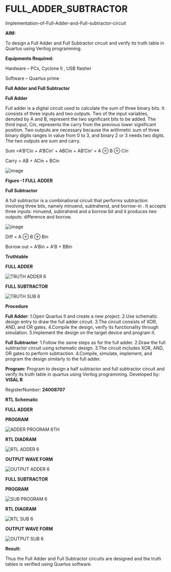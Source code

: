 # FULL_ADDER_SUBTRACTOR

Implementation-of-Full-Adder-and-Full-subtractor-circuit

**AIM:**

To design a Full Adder and Full Subtractor circuit and verify its truth table in Quartus using Verilog programming.

**Equipments Required:**

Hardware – PCs, Cyclone II , USB flasher

Software – Quartus prime

**Full Adder and Full Subtractor**

**Full Adder**

Full adder is a digital circuit used to calculate the sum of three binary bits. It consists of three inputs and two outputs. Two of the input variables, denoted by A and B, represent the two significant bits to be added. The third input, Cin, represents the carry from the previous lower significant position. Two outputs are necessary because the arithmetic sum of three binary digits ranges in value from 0 to 3, and binary 2 or 3 needs two digits. The two outputs are sum and carry.

Sum =A’B’Cin + A’BCin’ + ABCin + AB’Cin’ = A ⊕ B ⊕ Cin 

Carry = AB + ACin + BCin

![image](https://github.com/naavaneetha/FULL_ADDER_SUBTRACTOR/assets/154305477/0f30ba51-5ffb-4198-845f-18e054f675e7)

**Figure -1 FULL ADDER**

**Full Subtractor**

A full subtractor is a combinational circuit that performs subtraction involving three bits, namely minuend, subtrahend, and borrow-in . It accepts three inputs: minuend, subtrahend and a borrow bit and it produces two outputs: difference and borrow.

![image](https://github.com/naavaneetha/FULL_ADDER_SUBTRACTOR/assets/154305477/02b24f51-ab51-4304-9ad6-7b81ffc1ead5)

Diff = A ⊕ B ⊕ Bin 

Borrow out = A'Bin + A'B + BBin

**Truthtable**

**FULL ADDER**

![TRUTH ADDER 6](https://github.com/user-attachments/assets/76540b26-13ef-4138-95a0-8352f58e96da)


**FULL SUBTRACTOR**


![TRUTH SUB 6](https://github.com/user-attachments/assets/ed0d87a2-dc2f-41ca-a0ee-8a3202ff5839)


**Procedure**

 **Full Adder**: 1.Open Quartus II and create a new project. 2.Use schematic design entry to draw the full adder circuit. 3.The circuit consists of XOR, AND, and OR gates. 4.Compile the design, verify its functionality through simulation. 5.Implement the design on the target device and program it.

**Full Subtractor**: 1.Follow the same steps as for the full adder. 2.Draw the full subtractor circuit using schematic design. 3.The circuit includes XOR, AND, OR gates to perform subtraction. 4.Compile, simulate, implement, and program the design similarly to the full adder.



**Program:**
 Program to design a half subtractor and full subtractor circuit and verify its truth table in quartus using Verilog programming.
Developed by:  **VISAL R**

RegisterNumber:   **24008707**

**RTL Schematic**
    
**FULL ADDER**

**PROGRAM**

   ![ADDER PROGRAM 6TH](https://github.com/user-attachments/assets/223df599-c10b-4987-a232-62e1adb43bb1)
   
**RTL DIADRAM**

![RTL ADDER 6](https://github.com/user-attachments/assets/59df828c-8aec-493e-89c1-3d1509b2c546)

**OUTPUT WAVE FORM**

![OUTPUT ADDER 6](https://github.com/user-attachments/assets/e8957301-657e-4564-b48e-8a724508bde2)

**FULL SUBTRACTOR**

**PROGRAM**


![SUB PROGRAM 6](https://github.com/user-attachments/assets/0daacb33-7779-4994-b00e-5eaced0e2f79)

**RTL DIAGRAM**


![RTL SUB 6](https://github.com/user-attachments/assets/f931c569-96b2-445f-8933-490e3cdfa6bd)


**OUTPUT WAVE FORM**


![OUTPUT SUB 6](https://github.com/user-attachments/assets/009b2cd0-7120-4612-8f01-da7b5a50daa1)




**Result:**

Thus the Full Adder and Full Subtractor circuits are designed and the truth tables is verified using Quartus software.



